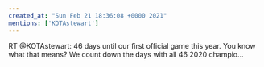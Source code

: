 ```yaml
---
created_at: "Sun Feb 21 18:36:08 +0000 2021"
mentions: ['KOTAstewart']
---
```


RT @KOTAstewart: 46 days until our first official game this year. You know what that means? We count down the days with all 46 2020 champio…